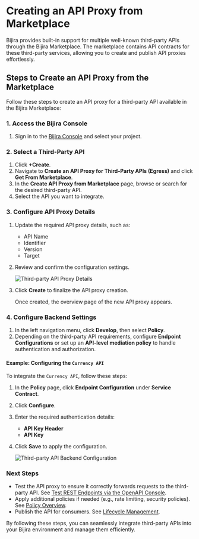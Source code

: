 # Creating an API Proxy from Marketplace

Bijira provides built-in support for multiple well-known third-party APIs through the Bijira Marketplace. The marketplace contains API contracts for these third-party services, allowing you to create and publish API proxies effortlessly.

## Steps to Create an API Proxy from the Marketplace

Follow these steps to create an API proxy for a third-party API available in the Bijira Marketplace:

### 1. Access the Bijira Console

1. Sign in to the [Bijira Console](https://console.bijira.dev/) and select your project.

### 2. Select a Third-Party API

1. Click **+Create**.
2. Navigate to **Create an API Proxy for Third-Party APIs (Egress)** and click **Get From Marketplace**.
3. In the **Create API Proxy from Marketplace** page, browse or search for the desired third-party API.
4. Select the API you want to integrate.

### 3. Configure API Proxy Details

1. Update the required API proxy details, such as:
    - API Name
    - Identifier
    - Version
    - Target
2. Review and confirm the configuration settings.

    ![Third-party API Proxy Details](../../assets/img/create-api-proxy/third-party-apis/marketplace/third-party-api-details.png)

3. Click **Create** to finalize the API proxy creation.

   Once created, the overview page of the new API proxy appears.

### 4. Configure Backend Settings

1. In the left navigation menu, click **Develop**, then select **Policy**.
2. Depending on the third-party API requirements, configure **Endpoint Configurations** or set up an **API-level mediation policy** to handle authentication and authorization.

#### Example: Configuring the `Currency API`

To integrate the `Currency API`, follow these steps:

1. In the **Policy** page, click **Endpoint Configuration** under **Service Contract**.
2. Click **Configure**.
3. Enter the required authentication details:
    - **API Key Header**
    - **API Key**

4. Click **Save** to apply the configuration.

   ![Third-party API Backend Configuration](../../assets/img/create-api-proxy/third-party-apis/marketplace/third-party-api-backend-configuration.png)

### Next Steps

- Test the API proxy to ensure it correctly forwards requests to the third-party API. See [Test REST Endpoints via the OpenAPI Console](../../test-api-proxy/openapi-console.md).
- Apply additional policies if needed (e.g., rate limiting, security policies). See [Policy Overview](../../develop-api-proxy/policy/policy-overview.md).
- Publish the API for consumers.  See [Lifecycle Management](../../develop-api-proxy/lifecycle-management.md).

By following these steps, you can seamlessly integrate third-party APIs into your Bijira environment and manage them efficiently.
